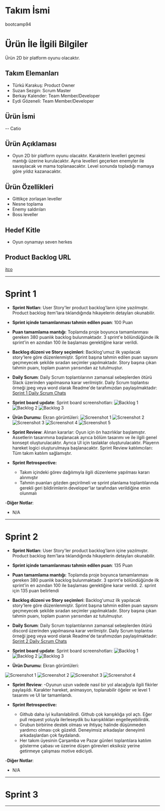 # **Takım İsmi**

bootcamp94

# Ürün İle İlgili Bilgiler

Ürün 2D bir platform oyunu olacaktır.

## Takım Elemanları

- Türkü Karakuş: Product Owner
- Suzan Sezgin: Scrum Master
- Berkay Kalender: Team Member/Developer
- Eydi Gözeneli: Team Member/Developer

## Ürün İsmi

-- Catio

## Ürün Açıklaması

- Oyun 2D bir platform oyunu olacaktır. Karakterin levelleri geçmesi mantığı üzerine kurulacaktır. Ayrıa levelleri geçerken  enemyler ile savaşılacak ve mama toplanaacaktır. Level sonunda topladığı mamaya göre yıldız kazanacaktır.

## Ürün Özellikleri

- Gittikçe zorlaşan leveller
- Nesne toplama
- Enemy saldırıları
- Boss leveller

## Hedef Kitle

- Oyun oynamayı seven herkes

## Product Backlog URL

[itco](https://app.clickup.com/4514905/v/li/204119291)

---

# Sprint 1

- **Sprint Notları**: User Story'ler product backlog'ların içine yazılmıştır. Product backlog item'lara tıklandığında hikayelerin detayları okunabilir.

- **Sprint içinde tamamlanması tahmin edilen puan**: 100 Puan

- **Puan tamamlama mantığı**: Toplamda proje boyunca tamamlanması gereken 380 puanlık backlog bulunmaktadır. 3 sprint'e bölündüğünde ilk sprint'in en azından 100 ile başlaması gerektiğine karar verildi.

- **Backlog düzeni ve Story seçimleri**: Backlog'umuz ilk yapılacak story'lere göre düzenlenmiştir. Sprint başına tahmin edilen puan sayısını geçmeyecek şekilde sıradan seçimler yapılmaktadır. Story başına çıkan tahmin puanı, toplam puanın yarısından az tutulmuştur. 

- **Daily Scrum**: Daily Scrum toplantılarının zamansal sebeplerden ötürü Slack üzerinden yapılmasına karar verilmiştir. Daily Scrum toplantısı örneği jpeg veya word olarak Readme'de tarafımızdan paylaşılmaktadır: [Sprint 1 Daily Scrum Chats](https://github.com/w3eydi/bootcamp94/blob/sprint/img/Sprint/DailyScrumMeetingNotesSprint1.docx)

- **Sprint board update**: Sprint board screenshotları: 
![Backlog 1](https://github.com/w3eydi/bootcamp94/blob/sprint/img/Sprint/BoardScreenShats/Sprint1_1.png) 
![Backlog 2](https://github.com/w3eydi/bootcamp94/blob/sprint/img/Sprint/BoardScreenShats/Sprint1_2.png) 
![Backlog 3](https://github.com/w3eydi/bootcamp94/blob/sprint/img/Sprint/BoardScreenShats/Sprint1_3.png)

- **Ürün Durumu**: Ekran görüntüleri:
![Screenshot 1](https://github.com/w3eydi/bootcamp94/blob/UI/img/UI/Baslang%C4%B1c.png)
![Screenshot 2](https://github.com/w3eydi/bootcamp94/blob/UI/img/UI/oyunekran%C4%B1.png)
![Screenshot 3](https://github.com/w3eydi/bootcamp94/blob/UI/img/UI/b%C3%B6l%C3%BCmsonu.png)
![Screenshot 4](img/Design/characters.png)
![Screenshot 5](img/Design/tilesets.png)

- **Sprint Review**: 
Alınan kararlar: Oyun için ön hazırlıklar başlamıştır. Assetlerin tasarımına başlanacak ayrıca bölüm tasarımı ve ile ilgili genel konsept oluşturulacaktır. Ayrıca UI için taslaklar oluşturulacaktır. Playerın hareket logici oluşturulmaya başlanacaktır.  Sprint Review katılımcıları: Tüm takım katılım sağlamıştır.

- **Sprint Retrospective:**
  - Takım içindeki görev dağılımıyla ilgili düzenleme yapılması kararı alınmıştır
  - Tahmin puanları gözden geçirilmeli ve sprint planlama toplantılarında gerekli geri bildirimlerin developer'lar tarafından verildiğine emin olunmalı
 

-**Diğer Notlar**:
- N/A

---

# Sprint 2


- **Sprint Notları**: User Story'ler product backlog'ların içine yazılmıştır. Product backlog item'lara tıklandığında hikayelerin detayları okunabilir.

- **Sprint içinde tamamlanması tahmin edilen puan**: 135 Puan

- **Puan tamamlama mantığı**: Toplamda proje boyunca tamamlanması gereken 380 puanlık backlog bulunmaktadır. 3 sprint'e bölündüğünde ilk sprint'in en azından 100 ile başlaması gerektiğine karar verildi.  2. sprint için 135 puan belirlendi

- **Backlog düzeni ve Story seçimleri**: Backlog'umuz ilk yapılacak story'lere göre düzenlenmiştir. Sprint başına tahmin edilen puan sayısını geçmeyecek şekilde sıradan seçimler yapılmaktadır. Story başına çıkan tahmin puanı, toplam puanın yarısından az tutulmuştur. 

- **Daily Scrum**: Daily Scrum toplantılarının zamansal sebeplerden ötürü discord üzerinden yapılmasına karar verilmiştir. Daily Scrum toplantısı örneği jpeg veya word olarak Readme'de tarafımızdan paylaşılmaktadır: [Sprint 2 Daily Scrum Chats](https://github.com/w3eydi/bootcamp94/blob/sprint/img/Sprint/DailyScrumMeetingNotesSprint2.docx)

- **Sprint board update**: Sprint board screenshotları: 
![Backlog 1](https://github.com/w3eydi/bootcamp94/blob/sprint/img/Sprint/BoardScreenShats/Sprint2_1.png) 
![Backlog 2](https://github.com/w3eydi/bootcamp94/blob/sprint/img/Sprint/BoardScreenShats/Sprint2_2.png) 
![Backlog 3](https://github.com/w3eydi/bootcamp94/blob/sprint/img/Sprint/BoardScreenShats/Sprint2_3.png) 

- **Ürün Durumu**: Ekran görüntüleri:

![Screenshot 1](https://github.com/w3eydi/bootcamp94/blob/sprint/img/Sprint/GameScreenSharts/1.png)
![Screenshot 2](https://github.com/w3eydi/bootcamp94/blob/sprint/img/Sprint/GameScreenSharts/2.png)
![Screenshot 3](https://github.com/w3eydi/bootcamp94/blob/sprint/img/Sprint/GameScreenSharts/3.png)
![Screenshot 4](https://github.com/w3eydi/bootcamp94/blob/sprint/img/Sprint/GameScreenSharts/4.png)

- **Sprint Review**: 
-Oyunun uzun vadede nasıl bir yol alacağıyla ilgili fikirler paylaşıldı. Karakter hareket, animasyon, toplanabilir öğeler ve level 1 tasarımı ve UI lar tamamlandı.

- **Sprint Retrospective:**
  - Github daha iyi kullanılabilirdi. Github çok karışıklığa yol açtı. Eğer pull request yoluyla ilerleseydik bu karışıklıkları engelleyebilirdik.
  - Grubun birbirine destek olması ve ihtiyaç halinde düşünmeden yardımcı olması çok güzeldi. Deneyimsiz arkadaşlar deneyimli arkadaşlardan çok faydalandı.
  - Her takım üyesinin Çarşamba ve Pazar günleri toplantılara katılım gösterme çabası ve üzerine düşen görevleri eksiksiz yerine getirmeye çalışması motive ediciydi.

 

-**Diğer Notlar**:
- N/A

---
# Sprint 3



---